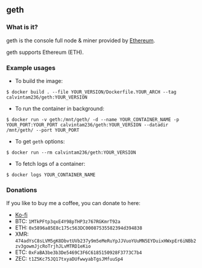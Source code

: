 ## geth

### What is it?

geth is the console full node & miner provided by [Ethereum](https://github.com/ethereum/go-ethereum).

geth supports Ethereum (ETH).

### Example usages

- To build the image:

```console
$ docker build . --file YOUR_VERSION/Dockerfile.YOUR_ARCH --tag calvintam236/geth:YOUR_VERSION
```

- To run the container in background:

```console
$ docker run -v geth:/mnt/geth/ -d --name YOUR_CONTAINER_NAME -p YOUR_PORT:YOUR_PORT calvintam236/geth:YOUR_VERSION --datadir /mnt/geth/ --port YOUR_PORT

```

- To get `geth` options:

```console
$ docker run --rm calvintam236/geth:YOUR_VERSION
```

- To fetch logs of a container:

```console
$ docker logs YOUR_CONTAINER_NAME
```

### Donations

If you like to buy me a coffee, you can donate to here:

- [Ko-fi](https://ko-fi.com/calvintam236)
- BTC: `1MTkPFtp3qxE4Y98pTHP3z767RGKmrT92a`
- ETH: `0x5896a85E8c175c563DC00087535582394d394838`
- XMR: `474adYsC8sLVM5gK8DbvtUVb237y9m5eMeRuYpJJVuoYUuMN5EYDuixHWxpEr6iNBb2zv3gowmJjcRoTrjhJLvMTRD1eKio`
- ETC: `0xFaBA3be3b3De5469C3F6C6185150928F3773C7b4`
- ZEC: `t1Z5Kc75JQ17txyaDUfwwyabTgsJMfuuSp4`
